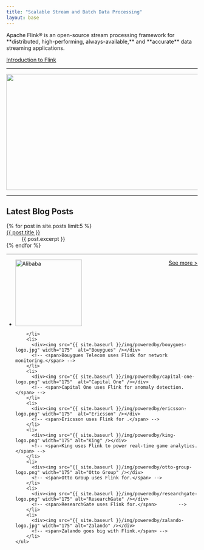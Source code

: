 ```yaml
---
title: "Scalable Stream and Batch Data Processing"
layout: base
---
```

<div class="row-fluid">

  <div class="col-sm-10 col-sm-offset-1 homecontent">
    <p class="lead" markdown="span">Apache Flink® is an open-source stream processing framework for **distributed, high-performing, always-available,** and **accurate** data streaming applications.</p>
    <a href="{{ site.baseurl }}/introduction.html" class="btn btn-default btn-intro">Introduction to Flink</a>
  </div>

<div class="col-sm-12">
  <hr />
</div>

</div>



<div class="row front-graphic">
  <img src="{{ site.baseurl }}/img/flink-front-graphic-update.png" width="599px" height="305px" />
</div>

<!-- Updates section -->

<div class="row-fluid">

<div class="col-sm-12">
  <hr />
</div>

<div class="col-sm-3">

  <h2>Latest Blog Posts</h2>

</div>

<div class="col-sm-9">

  <dl>
    {% for post in site.posts limit:5 %}  
        <dt> <a href="{{ site.baseurl }}{{ post.url }}">{{ post.title }}</a></dt>
        <dd>{{ post.excerpt }}</dd>
    {% endfor %}
  </dl>

</div>

<!-- Powered by section -->

<div class="row-fluid">
  <div class="col-sm-12">

  <hr />

  <a style="float:right" href="{{ site.baseurl }}/poweredby.html">See more ></a>

  <div class="jcarousel">
    <ul>
        <li>
          <div><img src="{{ site.baseurl }}/img/poweredby/alibaba-logo.png" width="175"  alt="Alibaba" /></div>
          <!--<span>Alibaba uses Flink for real-time search optimization.</span>-->

        </li>
        <li>
          <div><img src="{{ site.baseurl }}/img/poweredby/bouygues-logo.jpg" width="175"  alt="Bouygues" /></div>
          <!-- <span>Bouygues Telecom uses Flink for network monitoring.</span> -->
        </li>
        <li>
          <div><img src="{{ site.baseurl }}/img/poweredby/capital-one-logo.png" width="175"  alt="Capital One" /></div>
          <!-- <span>Capital One uses Flink for anomaly detection.</span> -->
        </li>
        <li>
          <div><img src="{{ site.baseurl }}/img/poweredby/ericsson-logo.png" width="175"  alt="Ericsson" /></div>
          <!-- <span>Ericsson uses Flink for .</span> -->
        </li>
        <li>
          <div><img src="{{ site.baseurl }}/img/poweredby/king-logo.png" width="175" alt="King" /></div>
          <!-- <span>King uses Flink to power real-time game analytics.</span> -->
        </li>
        <li>
          <div><img src="{{ site.baseurl }}/img/poweredby/otto-group-logo.png" width="175" alt="Otto Group" /></div>
          <!-- <span>Otto Group uses Flink for.</span> -->
        </li>
        <li>
          <div><img src="{{ site.baseurl }}/img/poweredby/researchgate-logo.png" width="175" alt="ResearchGate" /></div>
          <!-- <span>ResearchGate uses Flink for.</span>        -->
        </li>
        <li>
          <div><img src="{{ site.baseurl }}/img/poweredby/zalando-logo.jpg" width="175" alt="Zalando" /></div>
          <!-- <span>Zalando goes big with Flink.</span> -->
        </li>
    </ul>
  </div>

  <a href="#" class="jcarousel-control-prev" data-jcarouselcontrol="true"><span class="glyphicon glyphicon-chevron-left"></span></a>
  <a href="#" class="jcarousel-control-next" data-jcarouselcontrol="true"><span class="glyphicon glyphicon-chevron-right"></span></a>

  </div>

</div>

<script type="text/javascript" src="{{ site.baseurl }}/js/jquery.jcarousel.min.js"></script>

<script type="text/javascript">

  $(window).load(function(){
   $(function() {
        var jcarousel = $('.jcarousel');

        jcarousel
            .on('jcarousel:reload jcarousel:create', function () {
                var carousel = $(this),
                    width = carousel.innerWidth();

                if (width >= 600) {
                    width = width / 4;
                } else if (width >= 350) {
                    width = width / 3;
                }

                carousel.jcarousel('items').css('width', Math.ceil(width) + 'px');
            })
            .jcarousel({
                wrap: 'circular',
                autostart: true
            });

        $('.jcarousel-control-prev')
            .jcarouselControl({
                target: '-=1'
            });

        $('.jcarousel-control-next')
            .jcarouselControl({
                target: '+=1'
            });

        $('.jcarousel-pagination')
            .on('jcarouselpagination:active', 'a', function() {
                $(this).addClass('active');
            })
            .on('jcarouselpagination:inactive', 'a', function() {
                $(this).removeClass('active');
            })
            .on('click', function(e) {
                e.preventDefault();
            })
            .jcarouselPagination({
                perPage: 1,
                item: function(page) {
                    return '<a href="#' + page + '">' + page + '</a>';
                }
            });
    });
  });

</script>
